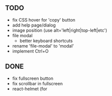 

## TODO
- fix CSS hover for 'copy' button
- add help page/dialog
- image position (use alt='left|right|top-left|etc')
- file modal
    - better keyboard shortcuts
- rename 'file-modal' to 'modal'
- implement Ctrl+O

## DONE
- fix fullscreen button
- fix scrollbar in fullscreen
- react-helmet (for <title>)
- file modal
    - delete button
    - move upload to modal
    - load files into local store
    - rename download to 'export'
- persistant storage
  - store editor state
  - save/load files to localStorage
- 'scroll to bottom' shortcut
- focus editor/preview shortcuts
- dark scrollbars
- comments `[//]: # (etc)` as notes
- printing
    - better styles (remove parent flexboxes)
    - outline code blocks
    - print button
    - add notes
- printing styles
- add clear-all button
- dark mode
- fix python syntax in highlight.js
    - missing builtins (len, int, float, str, input, print)
    - True, False, None are literals, not keywords

[//]: # (this is a comment)
